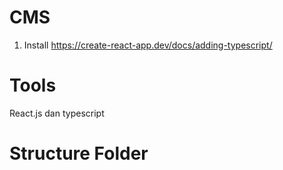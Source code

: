 # CMS
1. Install https://create-react-app.dev/docs/adding-typescript/

# Tools
React.js dan typescript

# Structure Folder


